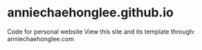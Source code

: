 # anniechaehonglee.github.io
Code for personal website
View this site and its template through: anniechaehonglee.com
